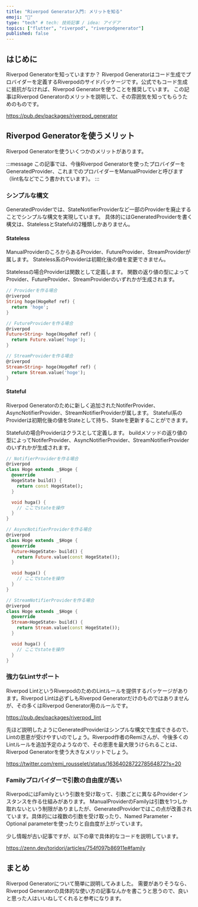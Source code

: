 ```yaml
---
title: "Riverpod Generator入門: メリットを知る"
emoji: "👾"
type: "tech" # tech: 技術記事 / idea: アイデア
topics: ["flutter", "riverpod", "riverpodgenerator"]
published: false
---
```

## はじめに
Riverpod Generatorを知っていますか？
Riverpod Generatorはコード生成でプロバイダーを定義するRiverpodのサイドパッケージです。公式でもコード生成に抵抗がなければ、Riverpod Generatorを使うことを推奨しています。
この記事はRiverpod Generatorのメリットを説明して、その雰囲気を知ってもらうためのものです。

https://pub.dev/packages/riverpod_generator

## Riverpod Generatorを使うメリット
Riverpod Generatorを使ういくつかのメリットがあります。

:::message
この記事では、今後Riverpod Generatorを使ったプロバイダーをGeneratedProvider、これまでのプロバイダーをManualProviderと呼びます（lint名などでこう書かれています）。
:::

### シンプルな構文
GeneratedProviderでは、StateNotifierProviderなど一部のProviderを廃止することでシンプルな構文を実現しています。
具体的にはGeneratedProviderを書く構文は、StatelessとStatefulの2種類しかありません。
#### Stateless
ManualProviderのころからあるProvider、FutureProvider、StreamProviderが属します。
Stateless系のProviderは初期化後の値を変更できません。

Statelessの場合Providerは関数として定義します。
関数の返り値の型によってProvider、FutureProvider、StreamProviderのいずれかが生成されます。

```dart
// Providerを作る場合
@riverpod
String hoge(HogeRef ref) {
  return 'hoge';
}

// FutureProviderを作る場合
@riverpod
Future<String> hoge(HogeRef ref) {
  return Future.value('hoge');
}

// StreamProviderを作る場合
@riverpod
Stream<String> hoge(HogeRef ref) {
  return Stream.value('hoge');
}
```

#### Stateful
Riverpod Generatorのために新しく追加されたNotiferProvider、AsyncNotifierProvider、StreamNotifierProviderが属します。
Stateful系のProviderは初期化後の値をStateとして持ち、Stateを更新することができます。

Statefulの場合Providerはクラスとして定義します。
buildメソッドの返り値の型によってNotiferProvider、AsyncNotifierProvider、StreamNotifierProviderのいずれかが生成されます。

```dart
// NotifierProviderを作る場合
@riverpod
class Hoge extends _$Hoge {
  @override
  HogeState build() {
    return const HogeState();
  }

  void huga() {
    // ここでstateを操作
  }
}

// AsyncNotifierProviderを作る場合
@riverpod
class Hoge extends _$Hoge {
  @override
  Future<HogeState> build() {
    return Future.value(const HogeState());
  }

  void huga() {
    // ここでstateを操作
  }
}

// StreamNotifierProviderを作る場合
@riverpod
class Hoge extends _$Hoge {
  @override
  Stream<HogeState> build() {
    return Stream.value(const HogeState());
  }

  void huga() {
    // ここでstateを操作
  }
}
```

### 強力なLintサポート
Riverpod LintというRiverpodのためのLintルールを提供するパッケージがあります。Riverpod Lintは必ずしもRiverpod Generatorだけのものではありませんが、その多くはRiverpod Generator用のルールです。

https://pub.dev/packages/riverpod_lint

先ほど説明したようにGeneratedProviderはシンプルな構文で生成できるので、Lintの恩恵が受けやすいのでしょう。Riverpod作者のRemiさんが、今後多くのLintルールを追加予定のようなので、その恩恵を最大限うけられることは、Riverpod Generatorを使う大きなメリットでしょう。

https://twitter.com/remi_rousselet/status/1636402872278564872?s=20

### Familyプロバイダーで引数の自由度が高い
RiverpodにはFamilyという引数を受け取って、引数ごとに異なるProviderインスタンスを作る仕組みがあります。
ManualProviderのFamilyは引数を1つしか取れないという制限がありましたが、GeneratedProviderではこの点が改善されています。具体的には複数の引数を受け取ったり、Named Parameter・Optional parameterを使ったりと自由度が上がっています。

少し情報が古い記事ですが、以下の章で具体的なコードを説明しています。

https://zenn.dev/toridori/articles/754f097b86911e#family

## まとめ
Riverpod Generatorについて簡単に説明してみました。
需要がありそうなら、Riverpod Generatorの具体的な使い方の記事なんかを書こうと思うので、良いと思った人はいいねしてくれると参考になります。
